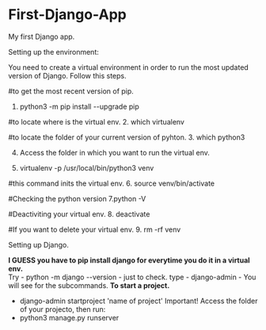 # First-Django-App
My first Django app. 

Setting up the environment:

You need to create a virtual environment in order to run the most updated version of Django.
Follow this steps.

#to get the most recent version of pip.
1. python3 -m pip install --upgrade pip

#to locate where is the virtual env.
2. which virtualenv

#to locate the folder of your current version of pyhton.
3. which python3

4. Access the folder in which you want to run the virtual env.

5. virtualenv -p /usr/local/bin/python3 venv

#this command inits the virtual env.
6. source venv/bin/activate

#Checking the python version
7.python -V 

#Deactiviting your virtual env.
8. deactivate 

#If you want to delete your virtual env.
9. rm -rf venv

Setting up Django.

<b> I GUESS you have to pip install django for everytime you do it in a virtual env.</b><br>
Try - python -m django --version - just to check.
type - django-admin - You will see for the subcommands.
<b>To start a project.</b><br>
- django-admin startproject 'name of project'
Important! Access the folder of your projecto, then run:
- python3 manage.py runserver

